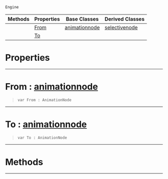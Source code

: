  `Engine`

|Methods|Properties|Base Classes|Derived Classes|
|---|---|---|---|
| |[ From](https://github.com/zeroengineteam/ZeroDocs/blob/master/code_reference/class_reference/dualblendselectivenode.markdown#from-zero-engine-documen)|[animationnode](https://github.com/zeroengineteam/ZeroDocs/blob/master/code_reference/class_reference/animationnode.markdown)|[selectivenode](https://github.com/zeroengineteam/ZeroDocs/blob/master/code_reference/class_reference/selectivenode.markdown)|
| |[ To](https://github.com/zeroengineteam/ZeroDocs/blob/master/code_reference/class_reference/dualblendselectivenode.markdown#to-zero-engine-documenta)| | |


 #  Properties


---  
 #  From : [animationnode](https://github.com/zeroengineteam/ZeroDocs/blob/master/code_reference/class_reference/animationnode.markdown)

> 
> ``` lang=cpp, name=Zilch
> var From : AnimationNode


---  
 #  To : [animationnode](https://github.com/zeroengineteam/ZeroDocs/blob/master/code_reference/class_reference/animationnode.markdown)

> 
> ``` lang=cpp, name=Zilch
> var To : AnimationNode


---  
 #  Methods


---  
 

 